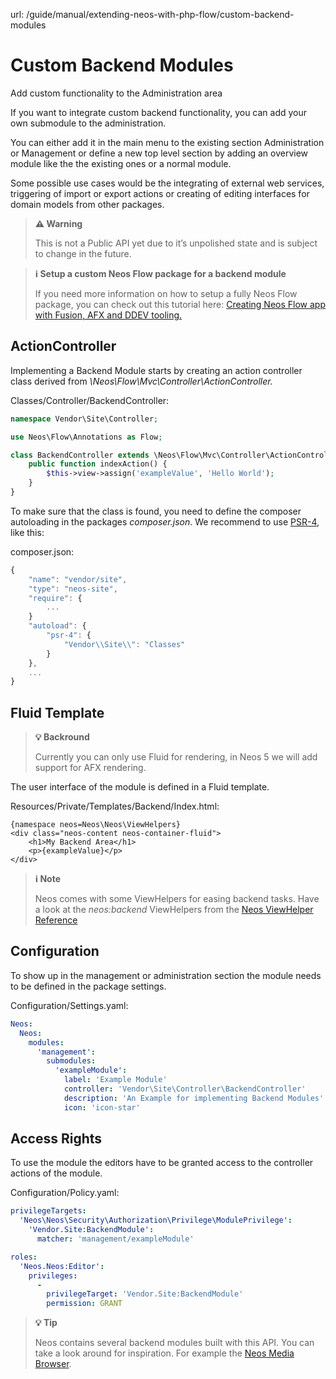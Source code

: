url: /guide/manual/extending-neos-with-php-flow/custom-backend-modules
# Custom Backend Modules

Add custom functionality to the Administration area

If you want to integrate custom backend functionality, you can add your own submodule to the administration. 

You can either add it in the main menu to the existing section Administration or Management or define a new top level section by adding an overview module like the the existing ones or a normal module.

Some possible use cases would be the integrating of external web services, triggering of import or export actions or creating of editing interfaces for domain models from other packages.

> **⚠️ Warning**
> 
> This is not a Public API yet due to it’s unpolished state and is subject to change in the future.

> **ℹ️ Setup a custom Neos Flow package for a backend module**
> 
> If you need more information on how to setup a fully Neos Flow package, you can check out this tutorial here: [Creating Neos Flow app with Fusion, AFX and DDEV tooling.](/tutorials/creating-neos-flow-application-with-fusion-afx-and-ddev)

## Action­Contro­ller

Implementing a Backend Module starts by creating an action controller class derived from _\\Neos\\Flow\\Mvc\\Controller\\ActionController._

Classes/Controller/BackendController:
```php
namespace Vendor\Site\Controller;

use Neos\Flow\Annotations as Flow;

class BackendController extends \Neos\Flow\Mvc\Controller\ActionController {
    public function indexAction() {
        $this->view->assign('exampleValue', 'Hello World');
    }
}
```

To make sure that the class is found, you need to define the composer autoloading in the packages _composer.json_. We recommend to use [PSR-4](https://getcomposer.org/doc/04-schema.md#psr-4), like this:

composer.json:
```javascript
{
    "name": "vendor/site",
    "type": "neos-site",
    "require": {
        ...
    }
    "autoload": {
        "psr-4": {
            "Vendor\\Site\\": "Classes"
        }
    },
    ...
}
```

## Fluid Temp­late

> **💡 Backround**
> 
> Currently you can only use Fluid for rendering, in Neos 5 we will add support for AFX rendering.

The user interface of the module is defined in a Fluid template.

Resources/Private/Templates/Backend/Index.html:
```markup
{namespace neos=Neos\Neos\ViewHelpers}
<div class="neos-content neos-container-fluid">
    <h1>My Backend Area</h1>
    <p>{exampleValue}</p>
</div>
```

> **ℹ️ Note**
> 
> Neos comes with some ViewHelpers for easing backend tasks. Have a look at the _neos:backend_ ViewHelpers from the [Neos ViewHelper Reference](https://neos.readthedocs.io/en/stable/References/ViewHelpers/Neos.html#neos-viewhelper-reference)

## Configu­ra­tion

To show up in the management or administration section the module needs to be defined in the package settings.

Configuration/Settings.yaml:
```yaml
Neos:
  Neos:
    modules:
      'management':
        submodules:
          'exampleModule':
            label: 'Example Module'
            controller: 'Vendor\Site\Controller\BackendController'
            description: 'An Example for implementing Backend Modules'
            icon: 'icon-star'
```

## Access Rights

To use the module the editors have to be granted access to the controller actions of the module.

Configuration/Policy.yaml:
```yaml
privilegeTargets:
  'Neos\Neos\Security\Authorization\Privilege\ModulePrivilege':
    'Vendor.Site:BackendModule':
      matcher: 'management/exampleModule'

roles:
  'Neos.Neos:Editor':
    privileges:
      -
        privilegeTarget: 'Vendor.Site:BackendModule'
        permission: GRANT
```

> **💡 Tip**
> 
> Neos contains several backend modules built with this API. You can take a look around for inspiration. For example the [Neos Media Browser](https://github.com/neos/neos-development-collection/tree/master/Neos.Media.Browser).